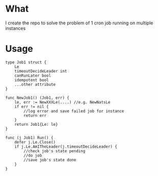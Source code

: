 # What

I create the repo to solve the problem of 1 cron job running on multiple instances

# Usage

```
type Job1 struct {
	Le
	timeoutDecideLeader int
	canRunLater bool
	idempotent bool
	...other attribute
} 

func NewJob1() (Job1, err) {
	le, err := NewXXXLe(....) //e.g. NewNatsLe
	if err != nil {
		//log error and save failed job for instance
		return err
	}
	return Job1{Le: le} 
}

func (j Job1) Run() {
	defer j.Le.Close()
	if j.Le.AmITheLeader(j.timeoutDecideLeader) {
		//check job's state pending
		//do job
		//save job's state done
	}
}
```
